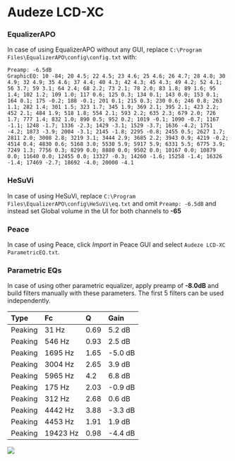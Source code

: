 # Audeze LCD-XC

### EqualizerAPO
In case of using EqualizerAPO without any GUI, replace `C:\Program Files\EqualizerAPO\config\config.txt`
with:
```
Preamp: -6.5dB
GraphicEQ: 10 -84; 20 4.5; 22 4.5; 23 4.6; 25 4.6; 26 4.7; 28 4.8; 30 4.9; 32 4.9; 35 4.6; 37 4.4; 40 4.3; 42 4.3; 45 4.3; 49 4.2; 52 4.1; 56 3.7; 59 3.1; 64 2.4; 68 2.2; 73 2.1; 78 2.0; 83 1.8; 89 1.6; 95 1.4; 102 1.2; 109 1.0; 117 0.6; 125 0.3; 134 0.1; 143 0.0; 153 0.1; 164 0.1; 175 -0.2; 188 -0.1; 201 0.1; 215 0.3; 230 0.6; 246 0.8; 263 1.1; 282 1.4; 301 1.5; 323 1.7; 345 1.9; 369 2.1; 395 2.1; 423 2.2; 452 2.1; 484 1.9; 518 1.8; 554 2.1; 593 2.2; 635 2.3; 679 2.0; 726 1.7; 777 1.4; 832 1.0; 890 0.5; 952 0.2; 1019 -0.1; 1090 -0.7; 1167 -1.1; 1248 -1.7; 1336 -2.3; 1429 -3.1; 1529 -3.7; 1636 -4.2; 1751 -4.2; 1873 -3.9; 2004 -3.1; 2145 -1.8; 2295 -0.8; 2455 0.5; 2627 1.7; 2811 2.0; 3008 2.8; 3219 3.1; 3444 2.9; 3685 2.2; 3943 0.9; 4219 -0.2; 4514 0.4; 4830 0.6; 5168 3.0; 5530 5.9; 5917 5.9; 6331 5.5; 6775 3.9; 7249 1.3; 7756 0.3; 8299 0.0; 8880 0.0; 9502 0.0; 10167 0.0; 10879 0.0; 11640 0.0; 12455 0.0; 13327 -0.3; 14260 -1.6; 15258 -1.4; 16326 -1.4; 17469 -2.7; 18692 -4.0; 20000 -4.1
```

### HeSuVi
In case of using HeSuVi, replace `C:\Program Files\EqualizerAPO\config\HeSuVi\eq.txt` and omit `Preamp:
-6.5dB` and instead set Global volume in the UI for both channels to **-65**

### Peace
In case of using Peace, click *Import* in Peace GUI and select `Audeze LCD-XC ParametricEQ.txt`.

### Parametric EQs
In case of using other parametric equalizer, apply preamp of **-8.0dB** and build filters manually with
these parameters. The first 5 filters can be used independently.

| Type    | Fc       |    Q | Gain    |
|:--------|:---------|:-----|:--------|
| Peaking | 31 Hz    | 0.69 | 5.2 dB  |
| Peaking | 546 Hz   | 0.93 | 2.5 dB  |
| Peaking | 1695 Hz  | 1.65 | -5.0 dB |
| Peaking | 3004 Hz  | 2.65 | 3.9 dB  |
| Peaking | 5965 Hz  | 4.2  | 6.8 dB  |
| Peaking | 175 Hz   | 2.03 | -0.9 dB |
| Peaking | 312 Hz   | 2.68 | 0.6 dB  |
| Peaking | 4442 Hz  | 3.88 | -3.3 dB |
| Peaking | 4453 Hz  | 1.91 | 1.9 dB  |
| Peaking | 19423 Hz | 0.98 | -4.4 dB |

![](https://raw.githubusercontent.com/jaakkopasanen/AutoEq/master/results/innerfidelity/sbaf-serious/Audeze%20LCD-XC/Audeze%20LCD-XC.png)